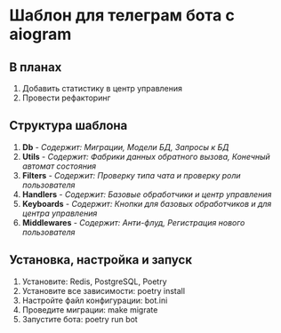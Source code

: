 # Шаблон для телеграм бота с aiogram

## В планах
1. Добавить статистику в центр управления
2. Провести рефакторинг

## Структура шаблона
1. **Db** - *Содержит: Миграции, Модели БД, Запросы к БД*
2. **Utils** - *Содержит: Фабрики данных обратного вызова, Конечный автомат состояния*
3. **Filters** - *Содержит: Проверку типа чата и проверку роли пользователя*
4. **Handlers** - *Содержит: Базовые обработчики и центр управления*
5. **Keyboards** - *Содержит: Кнопки для базовых обработчиков и для центра управления*
6. **Middlewares** - *Содержит: Анти-флуд, Регистрация нового пользователя*

## Установка, настройка и запуск
1. Установите: Redis, PostgreSQL, Poetry
2. Установите все зависимости: poetry install
3. Настройте файл конфигурации: bot.ini
4. Проведите миграции: make migrate
5. Запустите бота: poetry run bot
